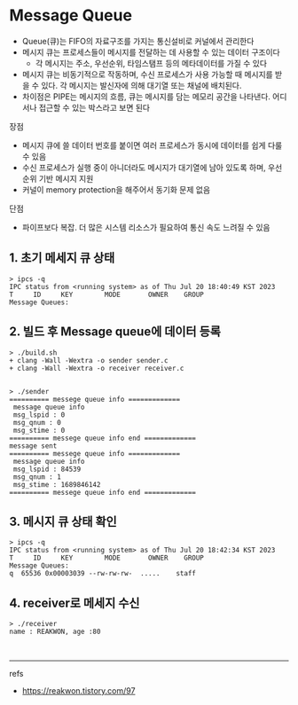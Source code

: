 # Message Queue
- Queue(큐)는 FIFO의 자료구조를 가지는 통신설비로 커널에서 관리한다
- 메시지 큐는 프로세스들이 메시지를 전달하는 데 사용할 수 있는 데이터 구조이다
    - 각 메시지는 주소, 우선순위, 타임스탬프 등의 메타데이터를 가질 수 있다
- 메시지 큐는 비동기적으로 작동하며, 수신 프로세스가 사용 가능할 때 메시지를 받을 수 있다. 각 메시지는 발신자에 의해 대기열 또는 채널에 배치된다.
- 차이점은 PIPE는 메시지의 흐름, 큐는 메시지를 담는 메모리 공간을 나타낸다. 어디서나 접근할 수 있는 박스라고 보면 된다

장점
- 메시지 큐에 쓸 데이터 번호를 붙이면 여러 프로세스가 동시에 데이터를 쉽게 다룰 수 있음
- 수신 프로세스가 실행 중이 아니더라도 메시지가 대기열에 남아 있도록 하며, 우선순위 기반 메시지 지원
- 커널이 memory protection을 해주어서 동기화 문제 없음

단점
- 파이프보다 복잡. 더 많은 시스템 리소스가 필요하여 통신 속도 느려질 수 있음

## 1. 초기 메세지 큐 상태
```
> ipcs -q
IPC status from <running system> as of Thu Jul 20 18:40:49 KST 2023
T     ID     KEY        MODE       OWNER    GROUP
Message Queues:

```


## 2. 빌드 후 Message queue에 데이터 등록
```
> ./build.sh
+ clang -Wall -Wextra -o sender sender.c
+ clang -Wall -Wextra -o receiver receiver.c


> ./sender
========== messege queue info =============
 message queue info
 msg_lspid : 0
 msg_qnum : 0
 msg_stime : 0
========== messege queue info end =============
message sent
========== messege queue info =============
 message queue info
 msg_lspid : 84539
 msg_qnum : 1
 msg_stime : 1689846142
========== messege queue info end =============
```

## 3. 메시지 큐 상태 확인
```
> ipcs -q
IPC status from <running system> as of Thu Jul 20 18:42:34 KST 2023
T     ID     KEY        MODE       OWNER    GROUP
Message Queues:
q  65536 0x00003039 --rw-rw-rw-  .....    staff
```

## 4. receiver로 메세지 수신
```
> ./receiver
name : REAKWON, age :80
```

<br>
 
--- 
refs 
- https://reakwon.tistory.com/97